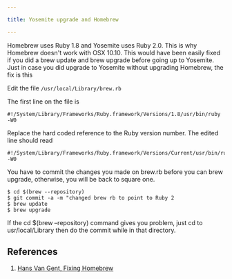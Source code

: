 ```yaml
---

title: Yosemite upgrade and Homebrew

---
```


Homebrew uses Ruby 1.8 and Yosemite uses Ruby 2.0. This is why Homebrew doesn't work with OSX 10.10. This would have been easily fixed if you did a brew update and brew upgrade before going up to Yosemite. Just in case you did upgrade to Yosemite without upgrading Homebrew, the fix is this

Edit the file `/usr/local/Library/brew.rb`

The first line on the file is

~~~
#!/System/Library/Frameworks/Ruby.framework/Versions/1.8/usr/bin/ruby -W0
~~~

Replace the hard coded reference to the Ruby version number. The edited line should read

~~~
#!/System/Library/Frameworks/Ruby.framework/Versions/Current/usr/bin/ruby -W0
~~~

You have to commit the changes you made on brew.rb before you can brew upgrade, otherwise, you will be back to square one.

~~~
$ cd $(brew --repository)
$ git commit -a -m "changed brew rb to point to Ruby 2
$ brew update
$ brew upgrade
~~~

If the cd $(brew –repository) command gives you problem, just cd to usr/local/Library then do the commit while in that directory.

## References

1. [Hans Van Gent, Fixing Homebrew](http://jcvangent.com/fixing-homebrew-os-x-10-10-yosemite/)
